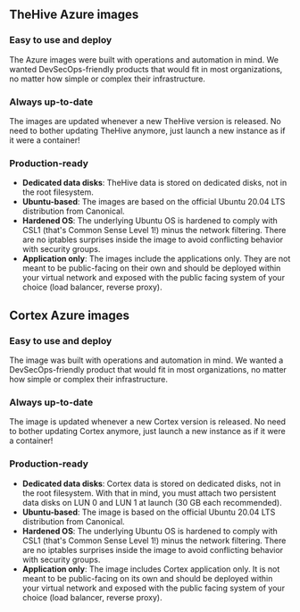 ## TheHive Azure images

### Easy to use and deploy

The Azure images were built with operations and automation in mind. We wanted DevSecOps-friendly products that would fit in most organizations, no matter how simple or complex their infrastructure.

### Always up-to-date

The images are updated whenever a new TheHive version is released. No need to bother updating TheHive anymore, just launch a new instance as if it were a container!

### Production-ready

+ **Dedicated data disks**: TheHive data is stored on dedicated disks, not in the root filesystem.
+ **Ubuntu-based**: The images are based on the official Ubuntu 20.04 LTS distribution from Canonical.
+ **Hardened OS**: The underlying Ubuntu OS is hardened to comply with CSL1 (that's Common Sense Level 1!) minus the network filtering. There are no iptables surprises inside the image to avoid conflicting behavior with security groups.
+ **Application only**: The images include the applications only. They are not meant to be public-facing on their own and should be deployed within your virtual network and exposed with the public facing system of your choice (load balancer, reverse proxy).


## Cortex Azure images

### Easy to use and deploy

The image was built with operations and automation in mind. We wanted a DevSecOps-friendly product that would fit in most organizations, no matter how simple or complex their infrastructure.

### Always up-to-date

The image is updated whenever a new Cortex version is released. No need to bother updating Cortex anymore, just launch a new instance as if it were a container!

### Production-ready

+ **Dedicated data disks**: Cortex data is stored on dedicated disks, not in the root filesystem. With that in mind, you must attach two persistent data disks on LUN 0 and LUN 1 at launch (30 GB each recommended).
+ **Ubuntu-based**: The image is based on the official Ubuntu 20.04 LTS distribution from Canonical.
+ **Hardened OS**: The underlying Ubuntu OS is hardened to comply with CSL1 (that's Common Sense Level 1!) minus the network filtering. There are no iptables surprises inside the image to avoid conflicting behavior with security groups.
+ **Application only**: The image includes Cortex application only. It is not meant to be public-facing on its own and should be deployed within your virtual network and exposed with the public facing system of your choice (load balancer, reverse proxy).